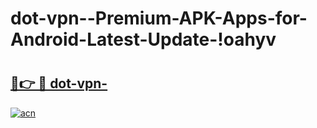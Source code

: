# dot-vpn--Premium-APK-Apps-for-Android-Latest-Update-!oahyv

# <h2><a href="https://sxfiqu.esa.edu.pl?title=dot-vpn-&ref=oahyv">🔗👉 🔴 dot-vpn-</a></h2>

[![acn](https://github.com/user-attachments/assets/0f9c940e-d8b0-45ae-aac7-cd30a18b3e1c)](https://sxfiqu.esa.edu.pl?title=dot-vpn-&ref=oahyv)


